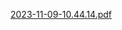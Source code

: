 
[2023-11-09-10.44.14.pdf](https://github.com/DriesRobberecht/Linefollower/files/13306516/2023-11-09-10.44.14.pdf)
